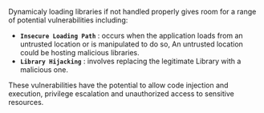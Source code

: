 Dynamicaly loading libraries if not handled properly gives room for a range of potential vulnerabilities including:

* **`Insecure Loading Path`**  : occurs when the application loads from an untrusted location or is manipulated to do so, An untrusted location could be hosting malicious libraries.
* **`Library Hijacking`** : involves replacing the legitimate Library with a malicious one.

These vulnerabilities have the potential to allow code injection and execution, privilege escalation and unauthorized access to sensitive resources.